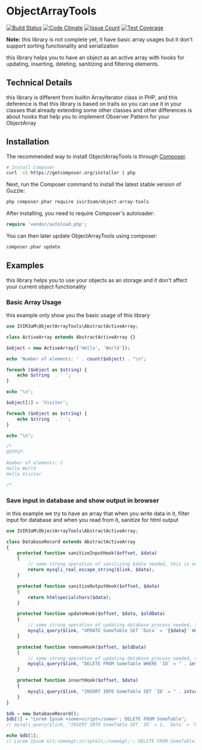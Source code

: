 # ObjectArrayTools

[![Build Status](https://travis-ci.org/IVIR3zaM/ObjectArrayTools.svg?branch=master)](https://travis-ci.org/IVIR3zaM/ObjectArrayTools) [![Code Climate](https://codeclimate.com/github/IVIR3zaM/ObjectArrayTools/badges/gpa.svg)](https://codeclimate.com/github/IVIR3zaM/ObjectArrayTools) [![Issue Count](https://codeclimate.com/github/IVIR3zaM/ObjectArrayTools/badges/issue_count.svg)](https://codeclimate.com/github/IVIR3zaM/ObjectArrayTools) [![Test Coverage](https://codeclimate.com/github/IVIR3zaM/ObjectArrayTools/badges/coverage.svg)](https://codeclimate.com/github/IVIR3zaM/ObjectArrayTools/coverage) 

**Note:** this library is not complete yet, it have basic array usages but it don't support sorting functionality and serialization

this library helps you to have an object as an active array with hooks for updating, inserting, deleting, sanitizing and filtering elements.

## Technical Details
this library is different from builtin ArrayIterator class in PHP, and this deference is that this library is based on traits so you can use it in your classes that already extending some other classes and other differences is about hooks that help you to implement Observer Pattern for your ObjectArray

## Installation

The recommended way to install ObjectArrayTools is through
[Composer](http://getcomposer.org).

```bash
# Install Composer
curl -sS https://getcomposer.org/installer | php
```

Next, run the Composer command to install the latest stable version of Guzzle:

```bash
php composer.phar require ivir3zam/object-array-tools
```

After installing, you need to require Composer's autoloader:

```php
require 'vendor/autoload.php';
```

You can then later update ObjectArrayTools using composer:

 ```bash
composer.phar update
 ```

## Examples
this library helps you to use your objects as an storage and it don't affect your current object functionality

### Basic Array Usage
this example only show you the basic usage of this library
```php
use IVIR3aM\ObjectArrayTools\AbstractActiveArray;

class ActiveArray extends AbstractActiveArray {}

$object = new ActiveArray(['Hello', 'World']);

echo 'Number of elements: ' . count($object) . "\n";

foreach ($object as $string) {
    echo $string  . ' ';
}

echo "\n";

$object[1] = 'Visitor';

foreach ($object as $string) {
    echo $string  . ' ';
}

echo "\n";

/*
OUTPUT:

Number of elements: 2
Hello World
Hello Visitor

/*
```

### Save input in database and show output in browser
in this example we try to have an array that when you write data in it, filter input for database and when you read from it, sanitize for html output
```php
use IVIR3aM\ObjectArrayTools\AbstractActiveArray;

class DatabaseRecord extends AbstractActiveArray
{
    protected function sanitizeInputHook($offset, $data)
    {
        // some strong operation of sanitizing $data needed, this is only a sample
        return mysqli_real_escape_string($link, $data);
    }

    protected function sanitizeOutputHook($offset, $data)
    {
        return htmlspecialchars($data);
    }

    protected function updateHook($offset, $data, $oldData)
    {
        // some strong operation of updating database process needed, this is only a sample
        mysqli_query($link, "UPDATE SomeTable SET `Data` = '{$data}' WHERE `ID` = " . intval($offset));
    }

    protected function removeHook($offset, $oldData)
    {
        // some strong operation of updating database process needed, this is only a sample
        mysqli_query($link, "DELETE FROM SomeTable WHERE `ID` = " . intval($offset));
    }

    protected function insertHook($offset, $data)
    {
        mysqli_query($link, "INSERT INTO SomeTable SET `ID` = " . intval($offset) . ", `Data` = '{$data}'");
    }
}

$db = new DatabaseRecord();
$db[1] = "Lorem Ipsum <some>script</some>'; DELETE FROM SomeTable";
// mysqli_query($link, "INSERT INTO SomeTable SET `ID` = 1, `Data` = 'Lorem Ipsum <some>script</some>\'; DELETE FROM SomeTable'");

echo $db[1];
// Lorem Ipsum &lt;some&gt;script&lt;/some&gt;'; DELETE FROM SomeTable
```